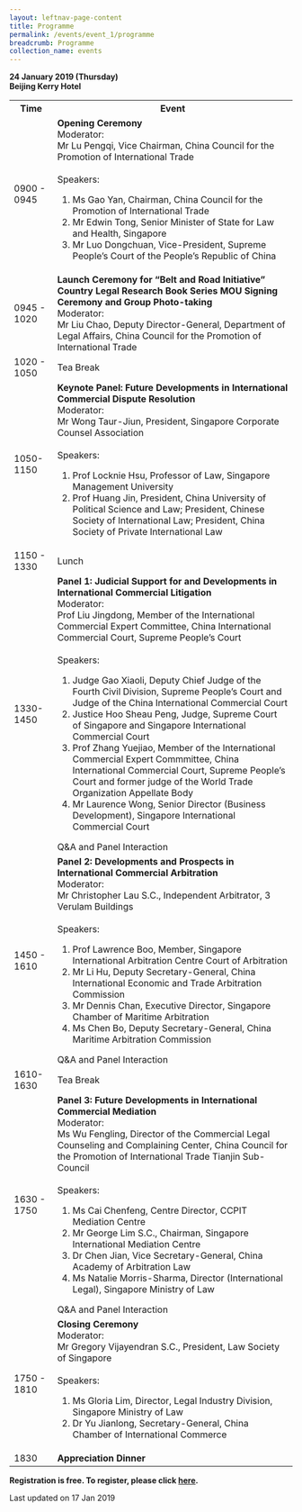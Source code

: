 ```yaml
---
layout: leftnav-page-content
title: Programme
permalink: /events/event_1/programme
breadcrumb: Programme
collection_name: events
---
```


**24 January 2019 (Thursday)**      
**Beijing Kerry Hotel**  


<table class="table-h">

<tr>
<th>Time</th>
<th>Event</th>
</tr>
<tr>
<td>0900 - 0945</td>
<td><strong>Opening Ceremony</strong> <br /> Moderator:<br> Mr Lu Pengqi, Vice Chairman, China Council for the Promotion of International Trade <br /><br /> Speakers:
<ol>
<li>Ms Gao Yan, Chairman, China Council for the Promotion of International Trade</li>
<li>Mr Edwin Tong, Senior Minister of State for Law and Health, Singapore</li>
<li>Mr Luo Dongchuan, Vice-President, Supreme People&rsquo;s Court of the People&rsquo;s Republic of China</li>
</ol>
</td>
</tr>
<tr>
<td>0945 - 1020</td>
<td><strong>Launch Ceremony for &ldquo;Belt and Road Initiative&rdquo; Country Legal Research Book Series MOU Signing Ceremony and Group Photo-taking</strong> <br /> Moderator:<br /> Mr Liu Chao, Deputy Director-General, Department of Legal Affairs, China Council for the Promotion of International Trade</td>
</tr>
<tr>
<td>1020 - 1050</td>
<td>Tea Break</td>
</tr>
<tr>
<td>1050-1150</td>
<td><strong>Keynote Panel: Future Developments in International Commercial Dispute Resolution</strong> <br /> Moderator: <br /> Mr Wong Taur-Jiun, President, Singapore Corporate Counsel Association <br /> <br>Speakers:
<ol>
<li>Prof Locknie Hsu, Professor of Law, Singapore Management University</li>
<li>Prof Huang Jin, President, China University of Political Science and Law; President, Chinese Society of International Law; President, China Society of Private International Law</li>
</ol>
</td>
</tr>
<tr>
<td>1150 - 1330</td>
<td>Lunch</td>
</tr>
<tr>
<td>1330-1450</td>
<td><strong>Panel 1: Judicial Support for and Developments in International Commercial Litigation</strong> <br /> Moderator: <br /> Prof Liu Jingdong, Member of the International Commercial Expert Committee, China International Commercial Court, Supreme People&rsquo;s Court <br /> <br> Speakers:
<ol>
<li>Judge Gao Xiaoli, Deputy Chief Judge of the Fourth Civil Division, Supreme People&rsquo;s Court and Judge of the China International Commercial Court</li>
<li>Justice Hoo Sheau Peng, Judge, Supreme Court of Singapore and Singapore International Commercial Court</li>
<li>Prof Zhang Yuejiao, Member of the International Commercial Expert Commmittee, China International Commercial Court, Supreme People&rsquo;s Court and former judge of the World Trade Organization Appellate Body</li>
<li>Mr Laurence Wong, Senior Director (Business Development), Singapore International Commercial Court</li>
</ol>
Q&amp;A and Panel Interaction</td>
</tr>
<tr>
<td>1450 - 1610</td>
<td><strong>Panel 2: Developments and Prospects in International Commercial Arbitration</strong> <br /> Moderator: <br /> Mr Christopher Lau S.C., Independent Arbitrator, 3 Verulam Buildings <br /> <br> Speakers:
<ol>
<li>Prof Lawrence Boo, Member, Singapore International Arbitration Centre Court of Arbitration</li>
<li>Mr Li Hu, Deputy Secretary-General, China International Economic and Trade Arbitration Commission</li>
<li>Mr Dennis Chan, Executive Director, Singapore Chamber of Maritime Arbitration</li>
<li>Ms Chen Bo, Deputy Secretary-General, China Maritime Arbitration Commission</li>
</ol>
Q&amp;A and Panel Interaction</td>
</tr>
<tr>
<td>1610-1630</td>
<td>Tea Break</td>
</tr>
<tr>
<td>1630 - 1750</td>
<td><strong>Panel 3: Future Developments in International Commercial Mediation</strong> <br /> Moderator: <br /> Ms Wu Fengling, Director of the Commercial Legal Counseling and Complaining Center, China Council for the Promotion of International Trade Tianjin Sub-Council <br /> <br>Speakers:
<ol>
<li>Ms Cai Chenfeng, Centre Director, CCPIT Mediation Centre</li>
<li>Mr George Lim S.C., Chairman, Singapore International Mediation Centre</li>
<li>Dr Chen Jian, Vice Secretary-General, China Academy of Arbitration Law</li>
<li>Ms Natalie Morris-Sharma, Director (International Legal), Singapore Ministry of Law</li>
</ol>
Q&amp;A and Panel Interaction</td>
</tr>
<tr>
<td>1750 - 1810</td>
<td><strong>Closing Ceremony</strong> <br /> Moderator: <br /> Mr Gregory Vijayendran S.C., President, Law Society of Singapore <br /><br> Speakers:
<ol>
<li>Ms Gloria Lim, Director, Legal Industry Division, Singapore Ministry of Law</li>
<li>Dr Yu Jianlong, Secretary-General, China Chamber of International Commerce</li>
</ol>
</td>
</tr>
<tr>
<td>1830</td>
<td><strong>Appreciation Dinner</strong></td>
</tr>

</table>
<strong>Registration is free. To register, please click <a href="#">here</a>.</strong>

<p class="right-side-updated">Last updated on 17 Jan 2019</p>
